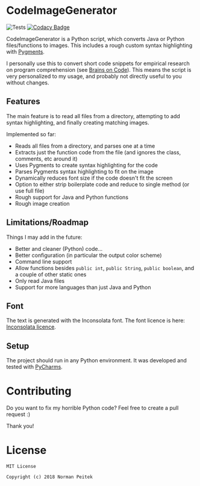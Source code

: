 # CodeImageGenerator

![Tests](https://github.com/peitek/CodeImageGenerator/workflows/Tests/badge.svg) [![Codacy Badge](https://api.codacy.com/project/badge/Grade/3019f38d355a466db6e69c6f49c63a5c)](https://www.codacy.com/manual/norman/CodeImageGenerator?utm_source=github.com&amp;utm_medium=referral&amp;utm_content=peitek/CodeImageGenerator&amp;utm_campaign=Badge_Grade)

CodeImageGenerator is a Python script, which converts Java or Python files/functions to images. This includes a rough custom syntax highlighting with [Pygments](http://pygments.org/).

I personally use this to convert short code snippets for empirical research on program comprehension (see [Brains on Code](https://github.com/brains-on-code)).
This means the script is very personalized to my usage, and probably not directly useful to you without changes.

## Features

The main feature is to read all files from a directory, attempting to add syntax highlighting, and finally creating matching images.

Implemented so far:

* Reads all files from a directory, and parses one at a time
* Extracts just the function code from the file (and ignores the class, comments, etc around it)
* Uses Pygments to create syntax highlighting for the code
* Parses Pygments syntax highlighting to fit on the image
* Dynamically reduces font size if the code doesn't fit the screen
* Option to either strip boilerplate code and reduce to single method (or use full file)
* Rough support for Java and Python functions
* Rough image creation

## Limitations/Roadmap

Things I may add in the future:

* Better and cleaner (Python) code...
* Better configuration (in particular the output color scheme)
* Command line support
* Allow functions besides `public int`, `public String`, `public boolean`, and a couple of other static ones
* Only read Java files
* Support for more languages than just Java and Python


## Font

The text is generated with the Inconsolata font. The font licence is here: [Inconsolata licence](https://www.fontsquirrel.com/license/Inconsolata).


## Setup ##

The project should run in any Python environment. It was developed and tested with [PyCharms](https://www.jetbrains.com/pycharm/).

# Contributing #

Do you want to fix my horrible Python code? Feel free to create a pull request :)

Thank you!


# License #

```
MIT License

Copyright (c) 2018 Norman Peitek
```

